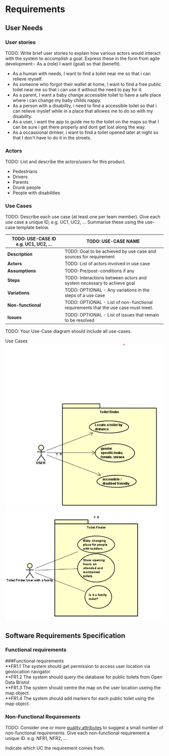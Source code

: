 # Requirements

## User Needs

### User stories  <!-- Eryk Szymanski -->
TODO: Write brief user stories to explain how various actors would interact with the system to accomplish a goal.
    Express these in the form from agile development:- As a (role) I want (goal) so that (benefit).

* As a human with needs, I want to find a toilet near me so that i can relieve myself.
* As someone who forgot their wallet at home, I want to find a free public toilet near me so that i can use it without the need to pay for it.
* As a parent, I want a baby change accessible toilet to have a safe place where i can change my baby childs nappy.
* As a person with a disability, i need to find a accessible toilet so that i can relieve myslef while in a place that allowes me to do so with my disability.
* As a user, i want the app to guide me to the toilet on the maps so that I can be sure i get there properly and dont get lost along the way.
* As a occassional drinker, i want to find a toilet opened later at night so that I don't have to do it in the streets.

### Actors
TODO: List and describe the actors/users for this product.
* Pedestrians 
* Drivers
* Parents
* Drunk people
* People with disabilities

### Use Cases
TODO: Describe each use case (at least one per team member).
    Give each use case a unique ID, e.g. UC1, UC2, ...
    Summarise these using the use-case template below.



| TODO: USE-CASE ID e.g. UC1, UC2, ... | TODO: USE-CASE NAME | 
| -------------------------------------- | ------------------- |
| **Description** | TODO: Goal to be achieved by use case and sources for requirement |
| **Actors** | TODO: List of actors involved in use case |
| **Assumptions** | TODO: Pre/post-conditions if any</td></tr>
| **Steps** | TODO: Interactions between actors and system necessary to achieve goal |
| **Variations** | TODO: OPTIONAL - Any variations in the steps of a use case |
| **Non-functional** | TODO: OPTIONAL - List of non-functional requirements that the use case must meet. |
| **Issues** | TODO: OPTIONAL - List of issues that remain to be resolved |


TODO: Your Use-Case diagram should include all use-cases.

Use Cases
![Use Case 1](https://github.com/szyma28/szyma28.github.io/blob/main/docs/Images/UserCase1.png) <!-- Jovan -->
![Use Case 2](https://github.com/szyma28/szyma28.github.io/blob/main/docs/Images/UseCase2%20toilet%20finder.png)  <!-- Eryk Szymanski -->


## Software Requirements Specification<br>
### Functional requirements<br>
###Functional requirements<br>
**FR1.1 The system should get permission to access user location via geolocation navigator <br>
**FR1.2 The system should query the database for public toilets from Open Data Bristol<br>
**FR1.3 The system should centre the map on the user location useing the map object.<br>
**FR1.4 The system should add markers for each public toilet using the map object.<br>



### Non-Functional Requirements
TODO: Consider one or more [quality attributes](https://en.wikipedia.org/wiki/ISO/IEC_9126) to suggest a small number of non-functional requirements.
Give each non-functional requirement a unique ID. e.g. NFR1, NFR2, ...

Indicate which UC the requirement comes from.
